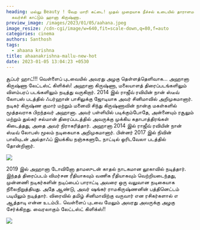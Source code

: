 ```yaml
---
heading: மல்லு Beauty ! வேற மாரி கட்டை! முதல் முறையாக நீச்சல் உடையில் தாராளமாக
  கவர்ச்சி காட்டும் ஹானா கிருஷ்ணா.
preview_image: /images/2023/01/05/aahana.jpeg
image_resize: /cdn-cgi/image/w=640,fit=scale-down,q=80,f=auto
categories: cinema
authors: Santhosh
tags:
  - ahaana krishna
title: ahaanakrishna-mallu-new-hot
date: 2023-01-05 13:04:23 +0530
---
```

சூப்பர் ஹாட்!!! வெள்ளைப் புடவையில் அவரது அழகு தெள்ளத்தெளிவாக... அஹானா கிருஷ்ணா லேட்டஸ்ட் கிளிக்ஸ்!
அஹானா கிருஷ்ணா, மலையாளத் திரைப்படங்களிலும் விளம்பரப் படங்களிலும் நடித்து வருகிறார். 2014 இல் ராஜீவ் ரவியின் நான் ஸ்டீவ் லோபஸ் படத்தில் ஃபர்ஹான் பாசிலுக்கு ஜோடியாக அவர் சினிமாவில் அறிமுகமானார். நடிகர் கிருஷ்ண குமார் மற்றும் மனைவி சிந்து கிருஷ்ணாவின் நான்கு மகள்களில் மூத்தவராக பிறந்தவர் அஹானா.
அவர் பள்ளியில் படிக்கும்போதே, அன்னையும் ரசூலும்  மற்றும் துல்கர் சல்மான் திரைப்படத்தில் அவருக்கு முக்கிய கதாபாத்திரங்கள் கிடைத்தது, அதை அவர் நிராகரித்தார். அஹானா 2014 இல் ராஜீவ் ரவியின் நான் ஸ்டீவ் லோபஸ் மூலம் நடிகையாக அறிமுகமானார். பின்னர் 2017 இல் நிவின் பாலியுடன் அல்தாஃப் இயக்கிய நஞ்சுகளுடே நாட்டில் ஓரிடவேலா படத்தில் தோன்றினார்.


![](/images/2023/01/05/ahaanakrishna-mallu-new-hot.jpeg)

2019 இல் அஹானா டோவினோ தாமஸுடன் காதல் நாடகமான லூகாவில் நடித்தார். இந்தத் திரைப்படம் விமர்சன ரீதியாகவும் வணிக ரீதியாகவும் வெற்றியடைந்தது, முன்னணி நடிகர்களின் நடிப்பைப் பாராட்டி அவரை ஒரு வலுவான நடிகையாக நிலைநிறுத்தியது. அதே ஆண்டு, அவர் ஷங்கர் ராமகிருஷ்ணனின் பத்தினெட்டம் படியிலும் நடித்தார். விரைவில் தமிழ் சினிமாவிற்கு வருவார் என ரசிகர்களால் எ
ஆத்தாடி என்ன உடம்பி.. வெள்ளைப் புடவை மேலும் அவரது அவருக்கு அழகு சேர்க்கிறது. வைரலாகும் லேட்டஸ்ட் கிளிக்ஸ்!!

![](/images/2023/01/05/ahaanakrishna-mallu-new-hot2.jpeg)